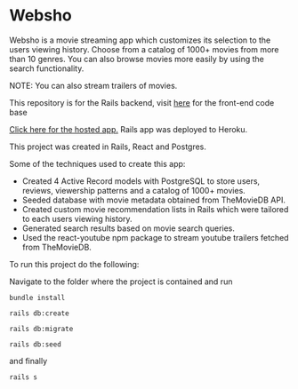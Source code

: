 # Websho

Websho is a movie streaming app which customizes its selection to the users viewing history.
Choose from a catalog of 1000+ movies from more than 10 genres. You can also browse movies more easily by using the search functionality. 

NOTE: You can also stream trailers of movies.

This repository is for the Rails backend, visit [here](https://github.com/JahazielGuzman/websho-frontend) for the front-end code base

[Click here for the hosted app.](websho.jahazielguzman.com) Rails app was deployed to Heroku.

This project was created in Rails, React and Postgres.

Some of the techniques used to create this app:
+ Created 4 Active Record models with PostgreSQL to store users, reviews, viewership patterns and a catalog of 1000+ movies.
+ Seeded database with movie metadata obtained from TheMovieDB API.
+ Created custom movie recommendation lists in Rails which were tailored to each users viewing history.
+ Generated search results based on movie search queries.
+ Used the react-youtube npm package to stream youtube trailers fetched from TheMovieDB.

To run this project do the following:

Navigate to the folder where the project is contained and run

`bundle install`

`rails db:create`

`rails db:migrate`

`rails db:seed`

and finally

`rails s`
